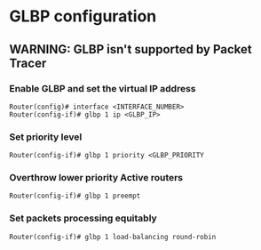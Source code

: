 # GLBP configuration

## WARNING: GLBP isn't supported by Packet Tracer

### Enable GLBP and set the virtual IP address

    Router(config)# interface <INTERFACE_NUMBER>
    Router(config-if)# glbp 1 ip <GLBP_IP>

### Set priority level

    Router(config-if)# glbp 1 priority <GLBP_PRIORITY

### Overthrow lower priority Active routers

    Router(config-if)# glbp 1 preempt

### Set packets processing equitably

    Router(config-if)# glbp 1 load-balancing round-robin
